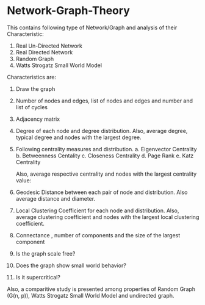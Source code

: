 # Network-Graph-Theory

This contains following type of Network/Graph and analysis of their Characteristic:

1. Real Un-Directed Network
2. Real Directed Network
3. Random Graph
4. Watts Strogatz Small World Model


Characteristics are:

1. Draw the graph
2. Number of nodes and edges, list of nodes and edges and number and list of cycles
3. Adjacency matrix
4. Degree of each node and degree distribution. Also, average degree, typical degree and nodes with the largest degree.
5. Following centrality measures and distribution. 
        a. Eigenvector Centrality
        b. Betweenness Centality
        c. Closeness Centrality
        d. Page Rank
        e. Katz Centrality
  
   Also, average respective centrality and nodes with the largest centrality value:
6. Geodesic Distance between each pair of node and  distribution. Also average distance and diameter.
7. Local Clustering Coefficient for each node and distribution. Also, average clustering coefficient and nodes with the largest local clustering coefficient.
8. Connectance , number of components and the size of the largest component
9. Is the graph scale free?
10. Does the graph show small world behavior? 
11. Is it supercritical?

Also, a comparitive study is presented among properties of Random Graph (G(n, p)), Watts Strogatz Small World Model and undirected graph.
